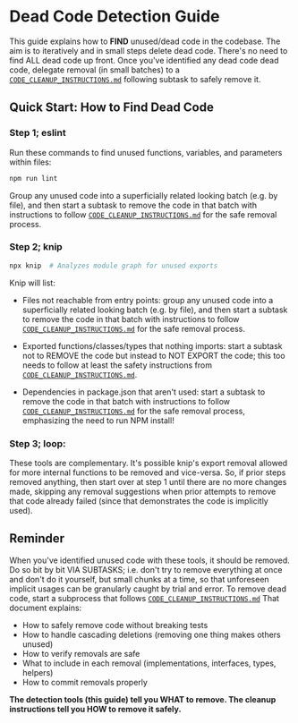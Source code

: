 # Dead Code Detection Guide

This guide explains how to **FIND** unused/dead code in the codebase. The aim is to iteratively and in small steps delete dead code.
There's no need to find ALL dead code up front. Once you've identified any dead code dead code, delegate removal (in small batches) to a [`CODE_CLEANUP_INSTRUCTIONS.md`](CODE_CLEANUP_INSTRUCTIONS.md) following subtask to safely remove it.

## Quick Start: How to Find Dead Code

### Step 1; eslint

Run these commands to find unused functions, variables, and parameters within files:

```bash
npm run lint
```

Group any unused code into a superficially related looking batch (e.g. by file), and then start a subtask to remove the code in that batch with instructions to follow [`CODE_CLEANUP_INSTRUCTIONS.md`](CODE_CLEANUP_INSTRUCTIONS.md) for the safe removal process.

### Step 2; knip

```bash
npx knip  # Analyzes module graph for unused exports
```

Knip will list:

- Files not reachable from entry points: group any unused code into a superficially related looking batch (e.g. by file), and then start a subtask to remove the code in that batch with instructions to follow [`CODE_CLEANUP_INSTRUCTIONS.md`](CODE_CLEANUP_INSTRUCTIONS.md) for the safe removal process.

- Exported functions/classes/types that nothing imports: start a subtask not to REMOVE the code but instead to NOT EXPORT the code; this too needs to follow at least the safety instructions from [`CODE_CLEANUP_INSTRUCTIONS.md`](CODE_CLEANUP_INSTRUCTIONS.md).

- Dependencies in package.json that aren't used: start a subtask to remove the code in that batch with instructions to follow [`CODE_CLEANUP_INSTRUCTIONS.md`](CODE_CLEANUP_INSTRUCTIONS.md) for the safe removal process, emphasizing the need to run NPM install!

### Step 3; loop:

These tools are complementary. It's possible knip's export removal allowed for more internal functions to be removed and vice-versa. So, if prior steps removed anything, then start over at step 1 until there are no more changes made, skipping any removal suggestions when prior attempts to remove that code already failed (since that demonstrates the code is implicitly used).

## Reminder

When you've identified unused code with these tools, it should be removed.
Do so bit by bit VIA SUBTASKS; i.e. don't try to remove everything at once and don't do it yourself, but small chunks at a time,
so that unforeseen implicit usages can be granularly caught by trial and error. To remove dead code,
start a subprocess that follows [`CODE_CLEANUP_INSTRUCTIONS.md`](CODE_CLEANUP_INSTRUCTIONS.md)
That document explains:

- How to safely remove code without breaking tests
- How to handle cascading deletions (removing one thing makes others unused)
- How to verify removals are safe
- What to include in each removal (implementations, interfaces, types, helpers)
- How to commit removals properly

**The detection tools (this guide) tell you WHAT to remove. The cleanup instructions tell you HOW to remove it safely.**
